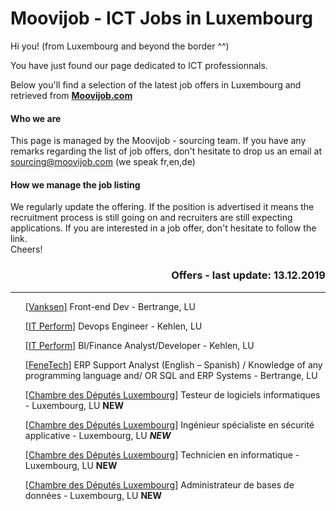 # Moovijob - ICT Jobs in Luxembourg

Hi you! (from Luxembourg and beyond the border ^^)

You have just found our page dedicated to ICT professionnals. 

Below you'll find a selection of the latest job offers in Luxembourg and retrieved from <b><a href="https://en.moovijob.com">Moovijob.com</a></b>

<h4>Who we are</h4>
This page is managed by the Moovijob - sourcing team. If you have any remarks regarding the list of job offers, don't hesitate to drop us an email at <a href="mailto:sourcing@moovijob.com?subject=Contact from Github/Moovijob" title="">sourcing@moovijob.com</a> (we speak fr,en,de)

<h4>How we manage the job listing</h4>
We regularly update the offering. If the position is advertised it means the recruitment process is still going on and recruiters are still expecting applications.
If you are interested in a job offer, don't hesitate to follow the link.

<br>
Cheers!
<br>

<h3 align="right">Offers - last update: 13.12.2019</h3>


<div>
<hr class="separation" />
</div>

<ul> <! -- LISTE A PUCE AVEC OFFRE D'EMPLOI --> 

<a href="https://www.moovijob.com/company/vanksen/job/fr/front-end-developer-7" target="_blank">[Vanksen]</a> Front-end Dev - Bertrange, LU

<a href="https://www.moovijob.com/company/it-perform/job/en/devops-engineer-24" target="_blank">[IT Perform]</a> Devops Engineer - Kehlen, LU

<a href="https://www.moovijob.com/company/it-perform/job/en/bi-finance-analyst-developer" target="_blank">[IT Perform]</a> BI/Finance Analyst/Developer - Kehlen, LU

<a href="https://www.moovijob.com/company/fenetech-europe-sarl/job/en/erp-support-analyst-english-german" target="_blank">[FeneTech]</a> ERP Support Analyst (English – Spanish) / Knowledge of any programming language and/ OR SQL and ERP Systems - Bertrange, LU

<a href="https://www.moovijob.com/company/chambre-des-deputes-luxembourg/job/fr/testeur-de-logiciels-informatiques-ref-chd-31s" target="_blank">[Chambre des Députés Luxembourg]</a> Testeur de logiciels informatiques - Luxembourg, LU <b>NEW</b>

<a href="https://www.moovijob.com/company/chambre-des-deputes-luxembourg/job/fr/ingenieur-specialiste-en-securite-applicative-ref-chd-32s" target="_blank">[Chambre des Députés Luxembourg]</a> 
Ingénieur spécialiste en sécurité applicative - Luxembourg, LU <b><i>NEW</i></b>

<a href="https://www.moovijob.com/company/chambre-des-deputes-luxembourg/job/fr/technicien-en-informatique-ref-chd-33s" target="_blank">[Chambre des Députés Luxembourg]</a> Technicien en informatique - Luxembourg, LU <b>NEW</b>

<a href="Administrateur de bases de données" target="_blank">[Chambre des Députés Luxembourg]</a> Administrateur de bases de données - Luxembourg, LU <b>NEW</b>
</ul>

